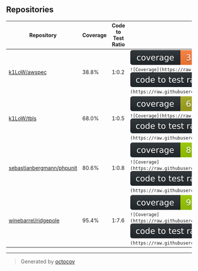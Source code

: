 ## Repositories

| Repository | Coverage | Code to Test Ratio | Badges |
| --- | --- | --- | --- |
| [k1LoW/awspec](https://github.com/k1LoW/awspec) | 38.8% | 1:0.2 | ![k1LoW/awspec](badges/k1LoW/awspec/coverage.svg)<br>```![Coverage](https://raw.githubusercontent.com/k1LoW/octocov/main/example/central/badges/k1LoW/awspec/coverage.svg)```<br>![k1LoW/awspec](badges/k1LoW/awspec/ratio.svg)```![Code to Test Ratio](https://raw.githubusercontent.com/k1LoW/octocov/main/example/central/badges/k1LoW/awspec/ratio.svg)``` |
| [k1LoW/tbls](https://github.com/k1LoW/tbls) | 68.0% | 1:0.5 | ![k1LoW/tbls](badges/k1LoW/tbls/coverage.svg)<br>```![Coverage](https://raw.githubusercontent.com/k1LoW/octocov/main/example/central/badges/k1LoW/tbls/coverage.svg)```<br>![k1LoW/tbls](badges/k1LoW/tbls/ratio.svg)```![Code to Test Ratio](https://raw.githubusercontent.com/k1LoW/octocov/main/example/central/badges/k1LoW/tbls/ratio.svg)``` |
| [sebastianbergmann/phpunit](https://github.com/sebastianbergmann/phpunit) | 80.6% | 1:0.8 | ![sebastianbergmann/phpunit](badges/sebastianbergmann/phpunit/coverage.svg)<br>```![Coverage](https://raw.githubusercontent.com/k1LoW/octocov/main/example/central/badges/sebastianbergmann/phpunit/coverage.svg)```<br>![sebastianbergmann/phpunit](badges/sebastianbergmann/phpunit/ratio.svg)```![Code to Test Ratio](https://raw.githubusercontent.com/k1LoW/octocov/main/example/central/badges/sebastianbergmann/phpunit/ratio.svg)``` |
| [winebarrel/ridgepole](https://github.com/winebarrel/ridgepole) | 95.4% | 1:7.6 | ![winebarrel/ridgepole](badges/winebarrel/ridgepole/coverage.svg)<br>```![Coverage](https://raw.githubusercontent.com/k1LoW/octocov/main/example/central/badges/winebarrel/ridgepole/coverage.svg)```<br>![winebarrel/ridgepole](badges/winebarrel/ridgepole/ratio.svg)```![Code to Test Ratio](https://raw.githubusercontent.com/k1LoW/octocov/main/example/central/badges/winebarrel/ridgepole/ratio.svg)``` |

---

> Generated by [octocov](https://github.com/k1LoW/octocov)
